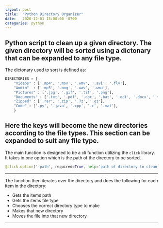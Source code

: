```yaml
---
layout: post
title:  "Python Directory Organizer"
date:   2020-12-01 15:00:00 -0700
categories: python
---
```

Python script to clean up a given directory. The given directory will be sorted using a dictonary that can be expanded to any file type. 
---
The dictonary used to sort is defined as:

```python
DIRECTORIES = {
	"Videos" : ['.mp4', '.mov', '.wmv', '.avi', '.flv'],
	"Audio"  : ['.mp3', '.oog', '.wav', '.wma'],
	"Pictures" : ['.jpg', '.gif', '.tif', '.png'],
	"Documents" : ['.txt', '.pdf', '.doc', '.bat', '.odt', '.docx', '.tex'],
	"Zipped" : ['.rar', '.zip', '.7z', '.gz'],
	"Code" : ['.py', '.java', '.cpp', '.c', '.mat'],
	}
```

Here the keys will become the new directories according to the file types. This section can be expanded to suit any file type.
---

The main function is designed to be a cli function utilizing the `click` library. It takes in one option which is the path of the directory to be sorted.
```python
@click.option('-path', required=True, help='path of directory to clean')
```
---
The function then iterates over the directory and does the following for each item in the directory:
* Gets the items path
* Gets the items file type
* Chooses the correct directory type to make
* Makes that new directory
* Moves the file into that new directory
---

